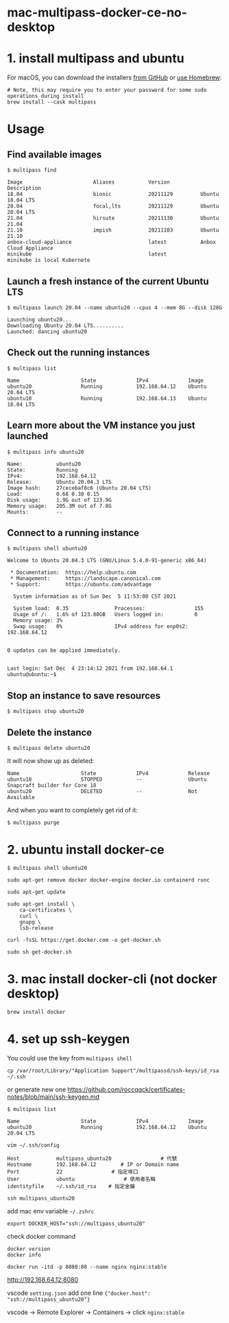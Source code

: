 # mac-multipass-docker-ce-no-desktop

# 1. install multipass and ubuntu

For macOS, you can download the installers [from GitHub](https://github.com/canonical/multipass/releases) or [use Homebrew](https://github.com/Homebrew/brew):

```
# Note, this may require you to enter your password for some sudo operations during install
brew install --cask multipass
```

# Usage

## Find available images
```
$ multipass find
```
```
Image                       Aliases           Version          Description
18.04                       bionic            20211129         Ubuntu 18.04 LTS
20.04                       focal,lts         20211129         Ubuntu 20.04 LTS
21.04                       hirsute           20211130         Ubuntu 21.04
21.10                       impish            20211103         Ubuntu 21.10
anbox-cloud-appliance                         latest           Anbox Cloud Appliance
minikube                                      latest           minikube is local Kubernete
```

## Launch a fresh instance of the current Ubuntu LTS
```
$ multipass launch 20.04 --name ubuntu20 --cpus 4 --mem 8G --disk 128G
```
```
Launching ubuntu20...
Downloading Ubuntu 20.04 LTS..........
Launched: dancing ubuntu20
```

## Check out the running instances
```
$ multipass list
```
```
Name                    State             IPv4             Image
ubuntu20                Running           192.168.64.12    Ubuntu 20.04 LTS
ubuntu18                Running           192.168.64.13    Ubuntu 18.04 LTS
```

## Learn more about the VM instance you just launched
```
$ multipass info ubuntu20
```
```
Name:           ubuntu20
State:          Running
IPv4:           192.168.64.12
Release:        Ubuntu 20.04.3 LTS
Image hash:     27cecebaf8c6 (Ubuntu 20.04 LTS)
Load:           0.68 0.38 0.15
Disk usage:     1.9G out of 123.9G
Memory usage:   205.3M out of 7.8G
Mounts:         --
```

## Connect to a running instance

```
$ multipass shell ubuntu20
```
```
Welcome to Ubuntu 20.04.3 LTS (GNU/Linux 5.4.0-91-generic x86_64)

 * Documentation:  https://help.ubuntu.com
 * Management:     https://landscape.canonical.com
 * Support:        https://ubuntu.com/advantage

  System information as of Sun Dec  5 11:53:00 CST 2021

  System load:  0.35               Processes:                155
  Usage of /:   1.6% of 123.88GB   Users logged in:          0
  Memory usage: 3%                 
  Swap usage:   0%                 IPv4 address for enp0s2:  192.168.64.12


0 updates can be applied immediately.


Last login: Sat Dec  4 23:14:12 2021 from 192.168.64.1
ubuntu@ubuntu:~$
```


## Stop an instance to save resources
```
$ multipass stop ubuntu20
```

## Delete the instance
```
$ multipass delete ubuntu20
```
It will now show up as deleted:
```$ multipass list
Name                    State             IPv4             Release
ubuntu18                STOPPED           --               Ubuntu Snapcraft builder for Core 18
ubuntu20                DELETED           --               Not Available
```

And when you want to completely get rid of it:

```
$ multipass purge
```



# 2. ubuntu install docker-ce
```
$ multipass shell ubuntu20
```
```
sudo apt-get remove docker docker-engine docker.io containerd runc

sudo apt-get update

sudo apt-get install \
    ca-certificates \
    curl \
    gnupg \
    lsb-release

curl -fsSL https://get.docker.com -o get-docker.sh

sudo sh get-docker.sh
```


# 3. mac install docker-cli (not docker desktop)
```
brew install docker
```




# 4. set up ssh-keygen 
You could use the key from ```multipass shell```
```
cp /var/root/Library/"Application Support"/multipassd/ssh-keys/id_rsa   ~/.ssh
```
or generate new one
https://github.com/roccqqck/certificates-notes/blob/main/ssh-keygen.md

```
$ multipass list
```
```
Name                    State             IPv4             Image
ubuntu20                Running           192.168.64.12    Ubuntu 20.04 LTS
```
```
vim ~/.ssh/config
```
```
Host            multipass_ubuntu20                # 代號
Hostname        192.168.64.12        # IP or Domain name
Port            22                # 指定埠口
User            ubuntu                # 使用者名稱
identityfile    ~/.ssh/id_rsa    # 指定金鑰
```





```
ssh multipass_ubuntu20
```



add mac env variable ```~/.zshrc```
```
export DOCKER_HOST="ssh://multipass_ubuntu20"
```
check docker command 
```
docker version
docker info
```

```
docker run -itd -p 8080:80 --name nginx nginx:stable
```
http://192.168.64.12:8080



vscode ```setting.json``` add one line ```{"docker.host": "ssh://multipass_ubuntu20"}```

vscode -> Remote Explorer -> Containers -> click ```nginx:stable```